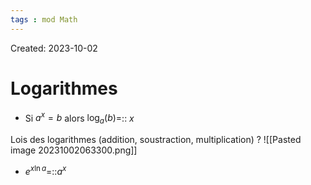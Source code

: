 ```yaml
---
tags : mod Math
---
```

Created: 2023-10-02
# Logarithmes
- Si $a^{x}=b$ alors $\log_{a}(b)=$:: $x$

Lois des logarithmes (addition, soustraction, multiplication)
?
![[Pasted image 20231002063300.png]]

- $e^{x\ln a}$=::$a^{x}$
